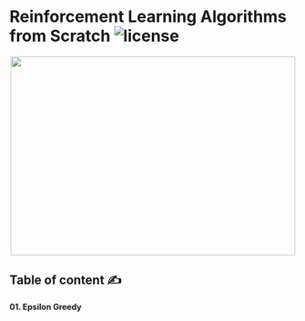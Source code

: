 # Reinforcement Learning Algorithms from Scratch ![license](https://img.shields.io/github/license/Pegah-Ardehkhani/Reinforcement-Learning-Algorithms-from-Scratch.svg)

<p align="center"> 
  <img width="500" height="350" src="https://fritz.ai/wp-content/uploads/2023/12/1vxnz2XkBjxnu8jJOf4z4ZQ.gif"> 
</p>

## Table of content ✍️

**01. Epsilon Greedy**
